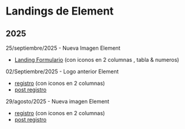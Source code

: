 # Landings de Element
## 2025
25/septiembre/2025 - Nueva Imagen Element
- <a href="2025/2025-09-25-ELE-Charging-Subscription-Model_STP.html">Landing Formulario</a>  (con iconos en 2 columnas ,  tabla & numeros) 


02/Septiembre/2025 - Logo anterior Element
- <a href="2025/2025-09-02-ELE-Vision_futuro-registro.html">registro</a>  (con iconos en 2 columnas) 
- <a href="2025/2025-09-02-ELE-Vision_futuro-post-registro.html">post registro</a>


29/agosto/2025 - Nueva imagen Element
- <a href="2025/2025-08-29-ELE-Vision_futuro-registro.html">registro</a>  (con iconos en 2 columnas) 
- <a href="2025/2025-08-29-ELE-Vision_futuro-post-registro.html">post registro</a>
